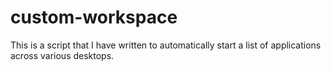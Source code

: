 # custom-workspace
This is a script that I have written to automatically start a list of applications across various desktops. 
